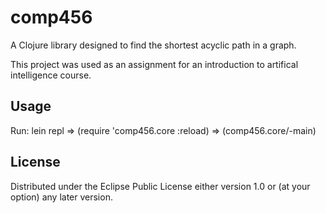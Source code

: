 # comp456

A Clojure library designed to find the shortest acyclic path in a graph.

This project was used as an assignment for an introduction to artifical intelligence course.

## Usage

Run: lein repl => (require 'comp456.core :reload) => (comp456.core/-main)

## License

Distributed under the Eclipse Public License either version 1.0 or (at
your option) any later version.


